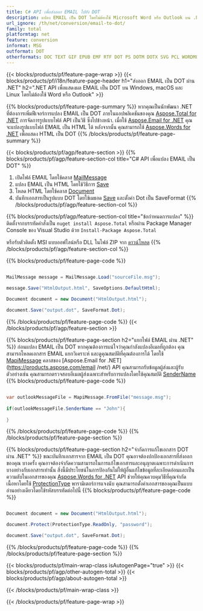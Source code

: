 ```yaml
---
title: C# API เพื่อส่งออก EMAIL ไปยัง DOT
description: แปลง EMAIL เป็น DOT โดยไม่ต้องใช้ Microsoft Word หรือ Outlook บน .NET
url_ignore: /th/net/conversion/email-to-dot/
family: total
platformtag: net
feature: conversion
informat: MSG
outformat: DOT
otherformats: DOC TEXT GIF EPUB EMF RTF DOT PS DOTM DOTX SVG PCL WORDML OTT ODT JPEG DOCM DOCX MD PNG FLATOPC TIFF XPS PDF
---
```

{{< blocks/products/pf/feature-page-wrap >}}
{{< blocks/products/pf/i18n/feature-page-header h1="ส่งออก EMAIL เป็น DOT ผ่าน .NET" h2=".NET API เพื่อแสดงผล EMAIL เป็น DOT บน Windows, macOS และ Linux โดยไม่ต้องใช้ Word หรือ Outlook" >}}

{{% blocks/products/pf/feature-page-summary %}}
หากคุณเป็นนักพัฒนา .NET ที่ต้องการเพิ่มฟีเจอร์การแปลง EMAIL เป็น DOT ภายในแอปพลิเคชันของคุณ [Aspose.Total for .NET](https://products.aspose.com/total/net/) การจัดการรูปแบบไฟล์ API เป็นวิธี ซึ่งไปข้างหน้า. เมื่อใช้ [Aspose.Email for .NET](https://products.aspose.com/email/net/) คุณจะแปลงรูปแบบไฟล์ EMAIL เป็น HTML ได้ หลังจากนั้น คุณสามารถใช้ [Aspose.Words for .NET](https://products.aspose.com/words/net/) เพื่อแสดง HTML เป็น DOT
{{% /blocks/products/pf/feature-page-summary  %}}

{{< blocks/products/pf/agp/feature-section >}}
{{% blocks/products/pf/agp/feature-section-col title="C# API เพื่อแปลง EMAIL เป็น DOT" %}}
1. เปิดไฟล์ EMAIL โดยใช้คลาส [MailMessage](https://reference.aspose.com/email/net/aspose.email/mailmessage)
2. แปลง EMAIL เป็น HTML โดยใช้วิธีการ [Save](https://reference.aspose.com/email/net/aspose.email.mailmessage/save/methods/3)
3. โหลด HTML โดยใช้คลาส [Document](https://reference.aspose.com/words/net/aspose.words/document)
4. บันทึกเอกสารเป็นรูปแบบ DOT โดยใช้เมธอด [Save](https://reference.aspose.com/words/net/aspose.words.document/save/methods/4) และตั้งค่า Dot เป็น SaveFormat
{{% /blocks/products/pf/agp/feature-section-col %}}

{{% blocks/products/pf/agp/feature-section-col title="ข้อกำหนดการแปลง" %}}
ติดตั้งจากบรรทัดคำสั่งเป็น ```nuget install Aspose.Total``` หรือผ่าน Package Manager Console ของ Visual Studio ด้วย ```Install-Package Aspose.Total```

หรือรับตัวติดตั้ง MSI แบบออฟไลน์หรือ DLL ในไฟล์ ZIP จาก [ดาวน์โหลด](https://releases.aspose.comtotal/net)
{{% /blocks/products/pf/agp/feature-section-col %}}

{{% blocks/products/pf/feature-page-code %}}

```cs

MailMessage message = MailMessage.Load("sourceFile.msg");
 
message.Save("HtmlOutput.html", SaveOptions.DefaultHtml);

Document document = new Document("HtmlOutput.html");

document.Save("output.dot", SaveFormat.Dot); 
```

{{% /blocks/products/pf/feature-page-code %}}
{{< /blocks/products/pf/agp/feature-section >}}

{{% blocks/products/pf/feature-page-section  h2="แยกไฟล์ EMAIL ผ่าน .NET" %}}
ก่อนแปลง EMAIL เป็น DOT หากคุณต้องการแน่ใจว่าคุณกำลังแปลงอีเมลที่ถูกต้อง คุณสามารถโหลดเอกสาร EMAIL แยกวิเคราะห์ และดูคุณสมบัติที่คุณต้องการได้ โดยใช้ [MapiMessage](https://reference.aspose.com/email/net/aspose.email.mapi/mapimessage) คลาสของ [Aspose.Email for .NET](https://products.aspose.com/email /net/) API คุณสามารถรับข้อมูลผู้ส่งและผู้รับ ตัวอย่างเช่น คุณสามารถตรวจสอบอีเมลผู้ส่งเฉพาะสำหรับการแปลงโดยใช้คุณสมบัติ [SenderName](https://reference.aspose.com/email/net/aspose.email.mapi/mapimessage/properties/sendername)  
{{% blocks/products/pf/feature-page-code %}}

```cs

var outlookMessageFile = MapiMessage.FromFile("message.msg");
 
if(outlookMessageFile.SenderName == "John"){
    
}
```

{{% /blocks/products/pf/feature-page-code  %}}
{{% /blocks/products/pf/feature-page-section %}}

{{% blocks/products/pf/feature-page-section  h2="จำกัดการแก้ไขเอกสาร DOT ผ่าน .NET" %}}
ขณะบันทึกเอกสารจาก EMAIL เป็น DOT คุณอาจต้องปกป้องเอกสารที่ส่งออกของคุณ บางครั้ง คุณอาจต้องจำกัดความสามารถในการแก้ไขเอกสารและอนุญาตเฉพาะการดำเนินการบางอย่างกับเอกสารเท่านั้น สิ่งนี้มีประโยชน์ในการป้องกันไม่ให้ผู้อื่นแก้ไขข้อมูลที่ละเอียดอ่อนและเป็นความลับในเอกสารของคุณ [Aspose.Words for .NET](https://products.aspose.com/words/net/) API ช่วยให้คุณควบคุมวิธีที่คุณจำกัดเนื้อหาโดยใช้ [ProtectionType](https://reference.aspose.com/words/net/aspose.words/protectiontype) พารามิเตอร์การแจงนับ คุณสามารถตั้งค่าเอกสารของคุณเป็นแบบอ่านอย่างเดียวโดยใช้รหัสบรรทัดต่อไปนี้ 
{{% blocks/products/pf/feature-page-code %}}

```cs

Document document = new Document("HtmlOutput.html");

document.Protect(ProtectionType.ReadOnly, "password");

document.Save("output.dot", SaveFormat.Dot);  
```

{{% /blocks/products/pf/feature-page-code  %}}
{{% /blocks/products/pf/feature-page-section %}}

{{< blocks/products/pf/main-wrap-class isAutogenPage="true" >}}
{{< blocks/products/pf/agp/other-autogen-total >}}
{{< blocks/products/pf/agp/about-autogen-total >}} 

{{< /blocks/products/pf/main-wrap-class >}}

{{< /blocks/products/pf/feature-page-wrap >}}